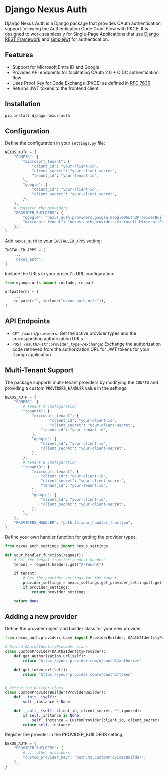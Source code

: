 # Django Nexus Auth

Django Nexus Auth is a Django package that provides OAuth authentication support following the Authentication Code Grant Flow with PKCE. It is designed to work seamlessly for Single-Page Applications that use [Django REST Framework](https://www.django-rest-framework.org/) and [simplejwt](https://github.com/davesque/django-rest-framework-simplejwt) for authentication.

## Features

- Support for Microsoft Entra ID and Google
- Provides API endpoints for facilitating OAuth 2.0 + OIDC authentication flow
- Uses Proof Key for Code Exchange (PKCE) as defined in [RFC 7636](https://tools.ietf.org/html/rfc7636)
- Returns JWT tokens to the frontend client

## Installation

```bash
pip install django-nexus-auth
```

## Configuration

Define the configuration in your `settings.py` file:

```python
NEXUS_AUTH = {
    "CONFIG": {
        "microsoft_tenant": {
            "client_id": "your-client-id",
            "client_secret": "your-client-secret",
            "tenant_id": "your-tenant-id",
        },
        "google": {
            "client_id": "your-client-id",
            "client_secret": "your-client-secret",
        },
    },
    # Register the providers
    "PROVIDER_BUILDERS": {
        "google": "nexus_auth.providers.google.GoogleOAuth2ProviderBuilder",
        "microsoft_tenant": "nexus_auth.providers.microsoft.MicrosoftEntraTenantOAuth2ProviderBuilder",
    },
}
```

Add `nexus_auth` to your `INSTALLED_APPS` setting:

```python
INSTALLED_APPS = [
    ...
    'nexus_auth',
]
```

Include the URLs in your project's URL configuration:

```python
from django.urls import include, re_path

urlpatterns = [
    ...
    re_path(r"", include("nexus_auth.urls")),
]
```

## API Endpoints

- `GET /oauth/providers`: Get the active provider types and the corresponding authorization URLs.
- `POST /oauth/<str:provider_type>/exchange`: Exchange the authorization code retrieved from the authorization URL for JWT tokens for your Django application.

## Multi-Tenant Support

The package supports multi-tenant providers by modifying the `CONFIG` and providing a custom `PROVIDERS_HANDLER` value in the settings.

```python
NEXUS_AUTH = {
    "CONFIG": {
        # Tenant A configuration
        "tenantA": {
            "microsoft_tenant": {
                    "client_id": "your-client-id",
                    "client_secret": "your-client-secret",
                "tenant_id": "your-tenant-id",
            },
            "google": {
                "client_id": "your-client-id",
                "client_secret": "your-client-secret",
            },
        },
        # Tenant B configuration
        "tenantB": {
            "microsoft_tenant": {
                "client_id": "your-client-id",
                "client_secret": "your-client-secret",
                "tenant_id": "your-tenant-id",
            },
            "google": {
                "client_id": "your-client-id",
                "client_secret": "your-client-secret",
            },
        },
    },
    "PROVIDERS_HANDLER": "path.to.your_handler_function",
}
```

Define your own handler function for getting the provider types.

```python
from nexus_auth.settings import nexus_settings

def your_handler_function(request):
    # Get the tenant from the request headers
    tenant = request.headers.get("X-Tenant")

    if tenant:
        # Get the provider settings for the tenant
        provider_settings = nexus_settings.get_provider_settings().get(tenant)
        if provider_settings:
            return provider_settings

    return None
```

## Adding a new provider

Define the provider object and builder class for your new provider.

```python
from nexus_auth.providers.base import ProviderBuilder, OAuth2IdentityProvider

# Extend OAuth2IdentityProvider class
class CustomProvider(OAuth2IdentityProvider):
    def get_authorization_url(self):
        return "https://your-provider.com/o/oauth2/authorize"

    def get_token_url(self):
        return "https://your-provider.com/o/oauth2/token"


# Define the builder class
class CustomProviderBuilder(ProviderBuilder):
    def __init__(self):
        self._instance = None

    def __call__(self, client_id, client_secret, **_ignored):
        if self._instance is None:
            self._instance = CustomProvider(client_id, client_secret)
        return self._instance
```

Register the provider in the PROVIDER_BUILDERS setting:

```python
NEXUS_AUTH = {
    "PROVIDER_BUILDERS": {
        # ... other providers
        "custom_provider_key": "path.to.CustomProviderBuilder",
    },
}
```
